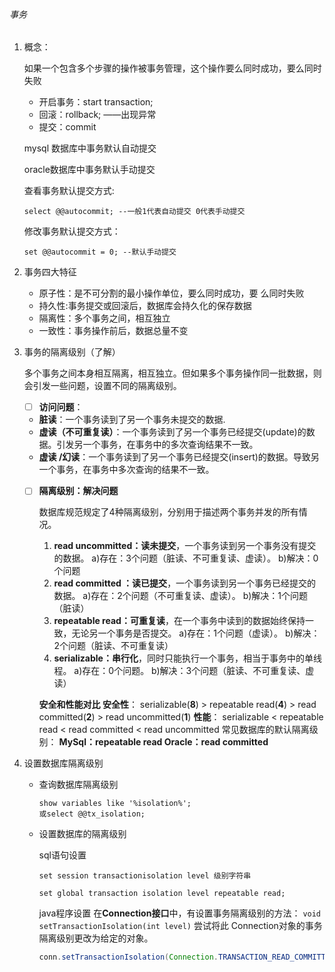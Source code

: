 ###### 事务

1. 概念：

   如果一个包含多个步骤的操作被事务管理，这个操作要么同时成功，要么同时失败

   - 开启事务：start transaction;
   - 回滚：rollback;    ——出现异常
   - 提交：commit

   mysql 数据库中事务默认自动提交

   oracle数据库中事务默认手动提交

   查看事务默认提交方式:

   ```mysql
   select @@autocommit; --一般1代表自动提交 0代表手动提交
   ```

   修改事务默认提交方式：

   ```mysql
   set @@autocommit = 0; --默认手动提交
   ```

2. 事务四大特征

   - 原子性：是不可分割的最小操作单位，要么同时成功，要				么同时失败
   - 持久性:事务提交或回滚后，数据库会持久化的保存数据
   - 隔离性：多个事务之间，相互独立
   - 一致性：事务操作前后，数据总量不变

3. 事务的隔离级别（了解）

   多个事务之间本身相互隔离，相互独立。但如果多个事务操作同一批数据，则会引发一些问题，设置不同的隔离级别。

   - [ ] **访问问题**：
   
   - **脏读**：一个事务读到了另一个事务未提交的数据.
   - **虚读（不可重复读）**：一个事务读到了另一个事务已经提交(update)的数据。引发另一个事务，在事务中的多次查询结果不一致。
   - **虚读 /幻读**：一个事务读到了另一个事务已经提交(insert)的数据。导致另一个事务，在事务中多次查询的结果不一致。
   
   - [ ] **隔离级别：解决问题**
   
     数据库规范规定了4种隔离级别，分别用于描述两个事务并发的所有情况。
   
     1. **read uncommitted：读未提交**，一个事务读到另一个事务没有提交的数据。
        a)存在：3个问题（脏读、不可重复读、虚读）。
        b)解决：0个问题
     2. **read committed ：读已提交**，一个事务读到另一个事务已经提交的数据。
        a)存在：2个问题（不可重复读、虚读）。
        b)解决：1个问题（脏读）
     3. **repeatable read：可重复读**，在一个事务中读到的数据始终保持一致，无论另一个事务是否提交。
        a)存在：1个问题（虚读）。
        b)解决：2个问题（脏读、不可重复读）
     4. **serializable：串行化**，同时只能执行一个事务，相当于事务中的单线程。
        a)存在：0个问题。
        b)解决：3个问题（脏读、不可重复读、虚读）
   
     **安全和性能对比
     安全性**：
     serializable(**8**) > repeatable read(**4**) > read committed(**2**) > read uncommitted(**1**)
     **性能**：
     serializable < repeatable read < read committed < read uncommitted
     常见数据库的默认隔离级别：
     **MySql：repeatable read
     Oracle：read committed**
   
4. 设置数据库隔离级别

   - 查询数据库隔离级别

     ```mysql
     show variables like '%isolation%';
     或select @@tx_isolation;
     ```

   - 设置数据库的隔离级别

     sql语句设置

     ```mysql
     set session transactionisolation level 级别字符串
     ```

     ```mysql
     set global transaction isolation level repeatable read;
     ```

     java程序设置
     在**Connection接口**中，有设置事务隔离级别的方法：
     `void setTransactionIsolation(int level)` 尝试将此 Connection对象的事务隔离级别更改为给定的对象。

     ```java
     conn.setTransactionIsolation(Connection.TRANSACTION_READ_COMMITTED);
     ```

     

